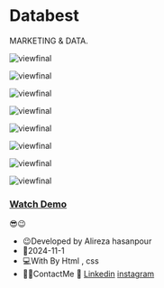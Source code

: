 # Databest

MARKETING & DATA.


![viewfinal](https://github.com/user-attachments/assets/153ea112-4546-4979-a466-d49c6c2664b2)


![viewfinal](https://github.com/user-attachments/assets/1394b3c6-77f6-40bb-af40-5e21ba41655d)


![viewfinal](https://github.com/user-attachments/assets/88bf2a34-efdc-4d24-8e7d-4e7740f2fee4)

![viewfinal](https://github.com/user-attachments/assets/c5947915-8fad-47fc-8a80-1532472e34db)

![viewfinal](https://github.com/user-attachments/assets/33c95709-5776-453f-b784-42b1cba4bc28)

![viewfinal](https://github.com/user-attachments/assets/84beb690-4ce0-4d28-bad1-4dc58365e940)

![viewfinal](https://github.com/user-attachments/assets/b747d3cc-45c7-41eb-9e34-c47d308fef65)

![viewfinal](https://github.com/user-attachments/assets/37504859-9e0f-492e-8a4b-e00fa8fc4565)


### [Watch Demo](https://alirezafrontend.github.io/BizWorld/ "Watch Demo")

 😎😉
- 😉Developed by Alireza hasanpour
- 📅2024-11-1
- 💻With By Html , css  
- 📲📞ContactMe 🔗 [Linkedin](https://www.linkedin.com/in/alireza-hasanpour-9ab4a732b?lipi=urn%3Ali%3Apage%3Ad_flagship3_profile_view_base_contact_details%3B74hz%2BdeVT62fhpXhtgK67Q%3D%3D "Linkedin") 
 [instagram](http://https://www.instagram.com/alireza_hasanpour_frontend?igsh=NHN3aGt1ZTJsNHF1 "instagram")
